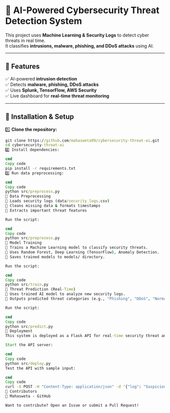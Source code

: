 
# 🚀 AI-Powered Cybersecurity Threat Detection System

This project uses **Machine Learning & Security Logs** to detect cyber threats in real time.  
It classifies **intrusions, malware, phishing, and DDoS attacks** using AI.

---

## 🔹 Features
✅ AI-powered **intrusion detection**  
✅ Detects **malware, phishing, DDoS attacks**  
✅ Uses **Splunk, TensorFlow, AWS Security**  
✅ Live dashboard for **real-time threat monitoring**  

---

## 🔹 Installation & Setup
1️⃣ **Clone the repository:**
   ```cmd
   git clone https://github.com/mahasweta99/cybersecurity-threat-ai.git
   cd cybersecurity-threat-ai
2️⃣ Install dependencies:

cmd
Copy code
pip install -r requirements.txt
3️⃣ Run data preprocessing:

cmd
Copy code
python src/preprocess.py
🔹 Data Preprocessing
🔹 Loads security logs (data/security_logs.csv)
🔹 Cleans missing data & formats timestamps
🔹 Extracts important threat features

Run the script:

cmd
Copy code
python src/preprocess.py
🔹 Model Training
🔹 Trains a Machine Learning model to classify security threats.
🔹 Uses Random Forest, Deep Learning (TensorFlow), Anomaly Detection.
🔹 Saves trained models to models/ directory.

Run the script:

cmd
Copy code
python src/train.py
🔹 Threat Prediction (Real-Time)
🔹 Uses trained AI model to analyze new security logs.
🔹 Outputs predicted threat categories (e.g., "Phishing", "DDoS", "Normal").

Run the script:

cmd
Copy code
python src/predict.py
🔹 Deployment
This system is deployed as a Flask API for real-time security threat analysis.

Start the API server:

cmd
Copy code
python src/deploy.py
Test the API with sample input:

cmd
Copy code
curl -X POST -H "Content-Type: application/json" -d '{"log": "Suspicious login attempt detected"}' http://localhost:5000/predict
🔹 Contributors
🚀 Mahasweta - GitHub

Want to contribute? Open an Issue or submit a Pull Request!